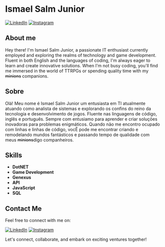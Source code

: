 
# Ismael Salm Junior
[![LinkedIn](https://img.shields.io/badge/-LinkedIn-000?style=for-the-badge&logo=linkedin&logoColor=30A3DC)](https://www.linkedin.com/in/ismaelsalmjunior/) [![Instagram](https://img.shields.io/badge/-Instagram-%23E4405F?style=for-the-badge&logo=instagram&logoColor=white)](https://www.instagram.com/i.salmjr/)

## About me
Hey there!
I'm Ismael Salm Junior, a passionate IT enthusiast currently employed and exploring the realms of technology and game development. 
Fluent in both English and the languages of coding, I'm always eager to learn and create innovative solutions. 
When I'm not busy coding, you'll find me immersed in the world of TTRPGs or spending quality time with my ~~minions~~ companions.
## Sobre
Olá!
Meu nome é Ismael Salm Junior um entusiasta em TI atualmente atuando como analista de sistemas e explorando os confins do reino da tecnologia e desenvolvimento de jogos.
Fluente nas linguagens de código, inglês e português. Sempre com entusiamo para aprender e criar soluções inovadoras para problemas enigmáticos.
Quando não me encontro ocupado com linhas e linhas de código, vocÊ pode me encontrar criando e remodelando mundos fantásticos e passando tempo de qualidade com meus ~~minions~~digo companheiros.

## Skills
- **DotNET**
- **Game Development**
- **Genexus**
- **API**
- **JavaScript**
- **SQL**

## Contact Me

Feel free to connect with me on:

[![LinkedIn](https://img.shields.io/badge/-LinkedIn-000?style=for-the-badge&logo=linkedin&logoColor=30A3DC)](https://www.linkedin.com/in/ismaelsalmjunior/)    [![Instagram](https://img.shields.io/badge/-Instagram-%23E4405F?style=for-the-badge&logo=instagram&logoColor=white)](https://www.instagram.com/i.salmjr/)

Let's connect, collaborate, and embark on exciting ventures together!
